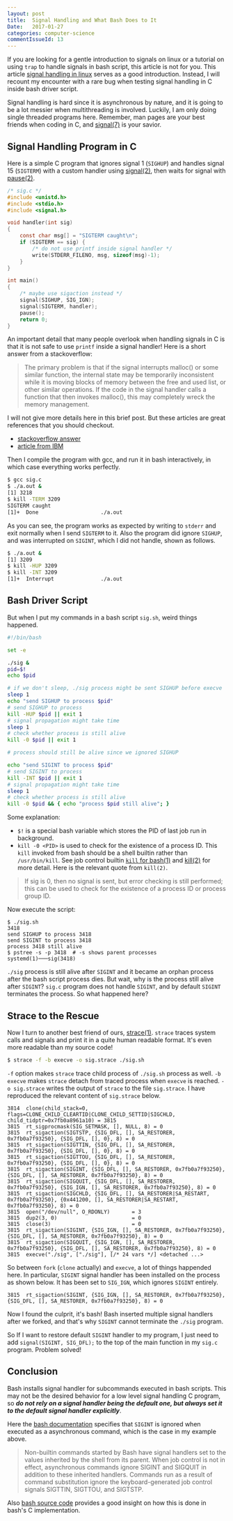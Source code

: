 ```yaml
---
layout: post
title:  Signal Handling and What Bash Does to It
Date:   2017-01-27
categories: computer-science
commentIssueId: 13
---
```



If you are looking for a gentle introduction to signals on linux or a
tutorial on using `trap` to handle signals in bash script, this
article is not for you. This article
[signal handling in linux](http://www.alexonlinux.com/signal-handling-in-linux)
serves as a good introduction. Instead, I will recount my encounter
with a rare bug when testing signal handling in C inside bash driver
script.

Signal handling is hard since it is asynchronous by nature, and it is
going to be a lot messier when multithreading is involved. Luckily, I
am only doing single threaded programs here.
Remember, man pages are your best friends when coding in C, and
[signal(7)](http://man7.org/linux/man-pages/man7/signal.7.html)
is your savior.


## Signal Handling Program in C

Here is a simple C program that ignores signal 1 (`SIGHUP`) and
handles signal 15 (`SIGTERM`) with a custom handler using
[signal(2)](http://man7.org/linux/man-pages/man2/signal.2.html),
then waits for signal with
[pause(2)](http://man7.org/linux/man-pages/man2/pause.2.html).

```c
/* sig.c */
#include <unistd.h>
#include <stdio.h>
#include <signal.h>

void handler(int sig)
{
    const char msg[] = "SIGTERM caught\n";
    if (SIGTERM == sig) {
        /* do not use printf inside signal handler */
        write(STDERR_FILENO, msg, sizeof(msg)-1);
    }
}

int main()
{
    /* maybe use sigaction instead */
    signal(SIGHUP, SIG_IGN);
    signal(SIGTERM, handler);
    pause();
    return 0;
}
```

An important detail that many people overlook when handling signals in
C is that it is not safe to use `printf` inside a signal handler! Here
is a short answer from a stackoverflow:

> The primary problem is that if the signal interrupts malloc() or
> some similar function, the internal state may be temporarily
> inconsistent while it is moving blocks of memory between the free
> and used list, or other similar operations. If the code in the
> signal handler calls a function that then invokes malloc(), this may
> completely wreck the memory management.

I will not give more details here in this brief post. But these
articles are great references that you should checkout.

 - [stackoverflow answer](http://stackoverflow.com/a/16891799/5478848)
 - [article from IBM](http://www.ibm.com/developerworks/linux/library/l-reent/index.html)


Then I compile the program with gcc, and run it in bash
interactively, in which case everything works perfectly.

```sh
$ gcc sig.c
$ ./a.out &
[1] 3218
$ kill -TERM 3209
SIGTERM caught
[1]+  Done                    ./a.out
```

As you can see, the program works as expected by writing to `stderr`
and exit normally when I send `SIGTERM` to it. Also the program did
ignore `SIGHUP`, and was interrupted on `SIGINT`, which I did not
handle, shown as follows.

```sh
$ ./a.out &
[1] 3209
$ kill -HUP 3209
$ kill -INT 3209
[1]+  Interrupt               ./a.out
```


## Bash Driver Script

But when I put my commands in a bash script `sig.sh`, weird things
happened.

```sh
#!/bin/bash

set -e

./sig &
pid=$!
echo $pid

# if we don't sleep, ./sig process might be sent SIGHUP before execve
sleep 1
echo "send SIGHUP to process $pid"
# send SIGHUP to process
kill -HUP $pid || exit 1
# signal propagation might take time
sleep 1
# check whether process is still alive
kill -0 $pid || exit 1

# process should still be alive since we ignored SIGHUP

echo "send SIGINT to process $pid"
# send SIGINT to process
kill -INT $pid || exit 1
# signal propagation might take time
sleep 1
# check whether process is still alive
kill -0 $pid && { echo "process $pid still alive"; }
```

Some explanation:

 - `$!` is a special bash variable which stores the PID of last job run
   in background.
 - `kill -0 <PID>` is used to check for the existence of a process
   ID. This `kill` invoked from bash should be a shell builtin rather
   than `/usr/bin/kill`. See
   job control builtin [`kill` for bash(1)](https://www.gnu.org/software/bash/manual/bashref.html#Job-Control-Builtins)
   and [kill(2)](http://man7.org/linux/man-pages/man2/kill.2.html)
   for more detail. Here is the relevant quote from `kill(2)`.

> If sig is 0, then no signal is sent, but error checking is still
> performed; this can be used to check for the existence of a
> process ID or process group ID.

Now execute the script:

```
$ ./sig.sh
3418
send SIGHUP to process 3418
send SIGINT to process 3418
process 3418 still alive
$ pstree -s -p 3418  # -s shows parent processes
systemd(1)───sig(3418)
```

`./sig` process is still alive after `SIGINT` and it became an orphan
process after the bash script process dies.
But wait, why is the process still alive after `SIGINT`? `sig.c`
program does not handle `SIGINT`, and by default `SIGINT` terminates
the process. So what happened here?


## Strace to the Rescue

Now I turn to another best friend of ours,
[strace(1)](http://man7.org/linux/man-pages/man1/strace.1.html).
`strace` traces system calls and signals and print it in a quite human
readable format. It's even more readable than my source code!

```sh
$ strace -f -b execve -o sig.strace ./sig.sh
```

`-f` option makes `strace` trace child process of `./sig.sh` process
as well. `-b execve` makes `strace` detach from traced process when
`execve` is reached. `-o sig.strace` writes the output of `strace` to
the file `sig.strace`. I have reproduced the relevant content of
`sig.strace` below.

```
3814  clone(child_stack=0, flags=CLONE_CHILD_CLEARTID|CLONE_CHILD_SETTID|SIGCHLD, child_tidptr=0x7fb0a8961a10) = 3815
3815  rt_sigprocmask(SIG_SETMASK, [], NULL, 8) = 0
3815  rt_sigaction(SIGTSTP, {SIG_DFL, [], SA_RESTORER, 0x7fb0a7f93250}, {SIG_DFL, [], 0}, 8) = 0
3815  rt_sigaction(SIGTTIN, {SIG_DFL, [], SA_RESTORER, 0x7fb0a7f93250}, {SIG_DFL, [], 0}, 8) = 0
3815  rt_sigaction(SIGTTOU, {SIG_DFL, [], SA_RESTORER, 0x7fb0a7f93250}, {SIG_DFL, [], 0}, 8) = 0
3815  rt_sigaction(SIGINT, {SIG_DFL, [], SA_RESTORER, 0x7fb0a7f93250}, {SIG_DFL, [], SA_RESTORER, 0x7fb0a7f93250}, 8) = 0
3815  rt_sigaction(SIGQUIT, {SIG_DFL, [], SA_RESTORER, 0x7fb0a7f93250}, {SIG_IGN, [], SA_RESTORER, 0x7fb0a7f93250}, 8) = 0
3815  rt_sigaction(SIGCHLD, {SIG_DFL, [], SA_RESTORER|SA_RESTART, 0x7fb0a7f93250}, {0x441200, [], SA_RESTORER|SA_RESTART, 0x7fb0a7f93250}, 8) = 0
3815  open("/dev/null", O_RDONLY)       = 3
3815  dup2(3, 0)                        = 0
3815  close(3)                          = 0
3815  rt_sigaction(SIGINT, {SIG_IGN, [], SA_RESTORER, 0x7fb0a7f93250}, {SIG_DFL, [], SA_RESTORER, 0x7fb0a7f93250}, 8) = 0
3815  rt_sigaction(SIGQUIT, {SIG_IGN, [], SA_RESTORER, 0x7fb0a7f93250}, {SIG_DFL, [], SA_RESTORER, 0x7fb0a7f93250}, 8) = 0
3815  execve("./sig", ["./sig"], [/* 24 vars */] <detached ...>
```

So between `fork` (`clone` actually) and `execve`, a lot of things
happended here. In particular, `SIGINT` signal handler has been
installed on the process as shown below. It has been set to `SIG_IGN`,
which ignores `SIGINT` entirely.

```
3815  rt_sigaction(SIGINT, {SIG_IGN, [], SA_RESTORER, 0x7fb0a7f93250}, {SIG_DFL, [], SA_RESTORER, 0x7fb0a7f93250}, 8) = 0
```

Now I found the culprit, it's bash! Bash inserted multiple signal
handlers after we forked, and that's why `SIGINT` cannot terminate
the `./sig` program.

So If I want to restore default `SIGINT` handler to my program, I just
need to add `signal(SIGINT, SIG_DFL);` to the top of the main function
in my `sig.c` program. Problem solved!


## Conclusion

Bash installs signal handler for subcommands executed in bash
scripts. This may not be the desired behavior for a low level signal
handling C program, so ___do not rely on a signal handler being the
default one, but always set it to the default signal handler
explicitly___.

Here the [bash documentation](https://www.gnu.org/software/bash/manual/html_node/Signals.html)
specifies that `SIGINT` is ignored when executed as a asynchronous
command, which is the case in my example above.

> Non-builtin commands started by Bash have signal handlers set to the
> values inherited by the shell from its parent. When job control is
> not in effect, asynchronous commands ignore SIGINT and SIGQUIT in
> addition to these inherited handlers. Commands run as a result of
> command substitution ignore the keyboard-generated job control
> signals SIGTTIN, SIGTTOU, and SIGTSTP.

Also
[bash source code](http://git.savannah.gnu.org/cgit/bash.git/tree/execute_cmd.c?id=bc007799f0e1362100375bb95d952d28de4c62fb#n5095)
provides a good insight on how this is done in bash's C
implementation.
